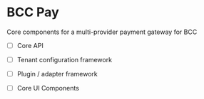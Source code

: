 # BCC Pay
Core components for a multi-provider payment gateway for BCC

- [ ] Core API
- [ ] Tenant configuration framework
- [ ] Plugin / adapter framework
- [ ] Core UI Components

